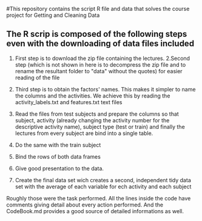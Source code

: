 #This repository contains the script R file and data that solves the course project for Getting and Cleaning Data
## The R scrip is composed of the following steps even with the downloading of data files included

1. First step is to download the zip file containing the lectures.
2.Second step (which is not shown in here is to decompress the zip file and to rename the resultant folder to "data" without the quotes) for easier reading of the file
      
3. Third step is to obtain the factors' names. This makes it simpler to name the columns and the activities. We achieve this by reading the activity_labels.txt and features.txt text files

4. Read the files from test subjects and prepare the columns so that subject, activity (already changing the activity number for the descriptive activity name), subject type (test or train) and finally the lectures from every subject are bind into a single table.

5. Do the same with the train subject

6. Bind the rows of both data frames

7. Give good presentation to the data.

8. Create the final data set wich creates a second, independent tidy data set with the average of each variable  for ech activity and each subject

Roughly those were the task performed. All the lines inside the code have comments giving detail about every action performed. And the CodeBook.md provides a good source of detailed informations as well.